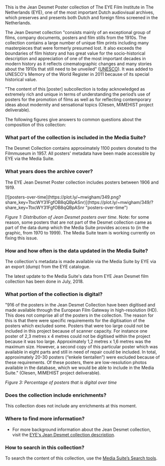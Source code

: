 This is the Jean Desmet Poster collection of The EYE Film Institute in The Netherlands (EYE), one of the most important Dutch audiovisual archives, which preserves and presents both Dutch and foreign films screened in the Netherlands. 

The Jean Desmet collection "consists mainly of an exceptional group of films, company documents, posters and film stills from the 1910s. The collection contains a large number of unique film prints including many masterpieces that were formerly presumed lost. It also exceeds the boundaries of film history and has great value for the socio-historical description and appreciation of one of the most important decades in modern history as it reflects cinematographic changes and many stories about the 1910s that still need to be unveiled" ([UNESCO](http://www.unesco.org/new/en/communication-and-information/memory-of-the-world/register/full-list-of-registered-heritage/registered-heritage-page-2/desmet-collection/)). It was added to UNESCO's Memory of the World Register in 2011 because of its special historical value.

"The content of this [poster] subcollection is today acknowledged as extremely rich and unique in terms of understanding the period’s use of posters for the promotion of films as well as for reflecting contemporary ideas about modernity and sensational topics (Olesen, MIMEHIST project deliverable).

The following figures give answers to common questions about the composition of this collection:

### What part of the collection is included in the Media Suite?

The Desmet Collection contains approximately 1100 posters donated to the Filmmuseum in 1957. All posters' metadata have been made accessible by EYE via the Media Suite.

### **What years does the archive cover?**

The EYE Jean Desmet Poster collection includes posters between 1906 and 1919. 

<div>[![posters-over-time](https://plot.ly/~mwigham/349.png?share_key=TtxcWY31FgfOB8qQBpASnr)](https://plot.ly/~mwigham/349/?share_key=TtxcWY31FgfOB8qQBpASnr "posters-over-time") </div>

*Figure 1: Distribution of Jean Desmet posters over time*. Note: for some reason, some posters that are not part of the Desmet collection came as part of the data dump which the Media Suite provides access to (in the graphic, from 1970 to 1999). The Media Suite team is working currently on fixing this issue.

### How and how often is the data updated in the Media Suite?

The collection's metadata is made available via the Media Suite by EYE via an export (dump) from the EYE catalogue.

The latest update to the Media Suite's data from EYE Jean Desmet film collection has been done in July, 2018. 

### **What portion of the collection is digital?**

"916 of the posters in the Jean Desmet Collection have been digitised and made available through the European Film Gateway in high-resolution (HD). This does not comprise all of the posters in the collection. The reason for this is that there were specific requirements for the digitisation of the posters which excluded some. Posters that were too large could not be included in this project because of scanner capacity. For instance one poster of 2,3 metres x 4 metres could not be digitised within the project because it was too large. Approximately 1,2 metres x 1,6 metres was the maximum size. However, a second copy of this particular poster which was available in eight parts and still in need of repair could be included. In total, approximately 20-30 posters (“enkele tientallen”) were excluded because of these requirements. Of these posters, there are low-resolution photos available in the database, which we would be able to include in the Media Suite." (Olesen, MIMEHIST project deliverable).

*Figure 3: Percentage of posters that is digital over time*

### **Does the collection include enrichments?**

This collection does not include any enrichments at this moment.

### **Where to find more information**?

- For more background information about the Jean Desmet collection, visit the [EYE's Jean Desmet collection description](https://www.eyefilm.nl/en/collection/selection/collection-dossiers/the-desmet-dossier/legacy).

### **How to search in this collection?**

To search the content of this collection, use the [Media Suite’s Search tools](http://mediasuite.clariah.nl/tools).